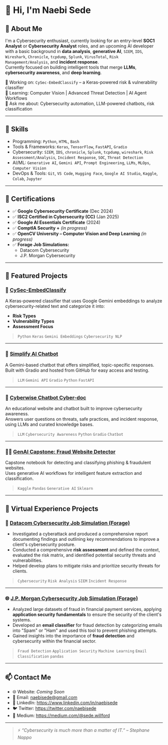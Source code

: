 # 👋 Hi, I'm Naebi Sede

## 🚀 About Me

I'm a Cybersecurity enthusiast, currently looking for an entry-level **SOC1 Analyst** or **Cybersecurity Analyst** roles, and an upcoming AI developer with a basic background in **data analysis**, **generative AI**, `SIEM`, `IDS`, `Wireshark`, `Chronicle`, `tcpdump`, `Splunk`, `VirusTotal`, `Risk Management/Analysis`, and **incident response**.  
Currently focused on building intelligent tools that merge **LLMs**, **cybersecurity awareness**, and **deep learning**.  

🔭 Working on: `CySec-EmbedClassify` – a Keras-powered risk & vulnerability classifier  
🌱 Learning: Computer Vision | Advanced Threat Detection | AI Agent Workflows  
💬 Ask me about: Cybersecurity automation, LLM-powered chatbots, risk classification

---

## 🧠 Skills

- Programming: `Python`, `HTML`, `Bash`
- Tools & Frameworks: `Keras`, `TensorFlow`, `FastAPI`, `Gradio`
- Cybersecurity: `SIEM`, `IDS`, `chronicle`, `Splunk`, `tcpdump`, `wireshark`, `Risk Assessment/Analysis`, `Incident Response`, `SOC`, `Threat Detection`
- AI/ML: `Generative AI`, `Gemini API`, `Prompt Engineering`, `LLMs`, `MLOps`, `Computer Vision`
- DevOps & Tools: `Git`, `VS Code`, `Hugging Face`, `Google AI Studio`, `Kaggle`, `Colab`, `Jupyter`

---

## 🏅 Certifications

- ✅ **Google Cybersecurity Certificate** (Dec 2024)
- ✅ **ISC2 Certified in Cybersecurity (CC)** (Jan 2025)
- ✅ **Google AI Essentials Certificate** (2024)
- ✅ **ComptIA Security +** *(in progress)*
- ✅ **OpenCV University – Computer Vision and Deep Learning** *(in progress)*
- ✅ **Forage Job Simulations:**
  - Datacom Cybersecurity
  - J.P. Morgan Cybersecurity

---

## 📂 Featured Projects

### 🔐 [CySec-EmbedClassify](https://github.com/yourusername/CySec-EmbedClassify)
A Keras-powered classifier that uses Google Gemini embeddings to analyze cybersecurity-related text and categorize it into:
- **Risk Types**
- **Vulnerability Types**
- **Assessment Focus**

> `Python` `Keras` `Gemini Embeddings` `Cybersecurity NLP`

---

### 🤖 [Simplify AI Chatbot](https://naebi-stack.github.io/Simplify.ai/)
A Gemini-based chatbot that offers simplified, topic-specific responses.  
Built with Gradio and hosted from GitHub for easy access and testing.

> `LLM` `Gemini API` `Gradio` `Python` `FastAPI`

---

### 🧠 [Cyberwise Chatbot Cyber-doc](https://naebi-stack.github.io/cyber-wise-website/)
An educational website and chatbot built to improve cybersecurity awareness.  
Answers user questions on threats, safe practices, and incident response, using LLMs and curated knowledge bases.

> `LLM` `Cybersecurity Awareness` `Python` `Gradio` `Chatbot`

---

### 🕵️‍♂️ [GenAI Capstone: Fraud Website Detector](https://www.kaggle.com/naebisede)
Capstone notebook for detecting and classifying phishing & fraudulent websites.  
Uses generative AI workflows for intelligent feature extraction and classification.

> `Kaggle` `Pandas` `Generative AI` `Sklearn`

---

## 🧪 Virtual Experience Projects

### 💼 [Datacom Cybersecurity Job Simulation (Forage)](https://www.theforage.com/simulations/datacom/cybersecurity)
- Investigated a cyberattack and produced a comprehensive report documenting findings and outlining key recommendations to improve a client's cybersecurity posture.
- Conducted a comprehensive **risk assessment** and defined the context, evaluated the risk matrix, and identified potential security threats and vulnerabilities.
- Helped develop plans to mitigate risks and prioritize security threats for clients.

> `Cybersecurity` `Risk Analysis` `SIEM` `Incident Response` 

---

### 🌐 [J.P. Morgan Cybersecurity Job Simulation (Forage)](https://www.theforage.com/simulations/jpmorgan/cybersecurity)
- Analyzed large datasets of fraud in financial payment services, applying **application security fundamentals** to ensure the security of the client's systems.
- Developed an **email classifier** for fraud detection by categorizing emails into "Spam" or "Ham" and used this tool to prevent phishing attempts.
- Gained insights into the importance of **fraud detection** and cybersecurity within the financial sector.

> `Fraud Detection` `Application Security` `Machine Learning` `Email Classification` `pandas`

---

## 📫 Contact Me

- 🌐 Website: *Coming Soon*
- 📧 Email: naebisede@gmail.com
- 💼 LinkedIn: https://www.linkedin.com/in/naebisede
- 🐦 Twitter: https://twitter.com/naebisede
- 🚀 Medium: https://medium.com/@sede.willford

---

> ⚡ *“Cybersecurity is much more than a matter of IT.” – Stephane Nappo*
